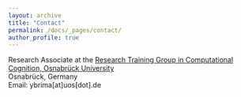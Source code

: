 ```yaml
---
layout: archive
title: "Contact"
permalink: /docs/_pages/contact/
author_profile: true
---
```

Research Associate at the <a href="https://www.comco.uni-osnabrueck.de/en/startpage.html" target="_blank">Research Training Group in Computational Cognition, Osnabrück University</a><br>
Osnabrück, Germany<br>
Email: ybrima[at]uos[dot].de
